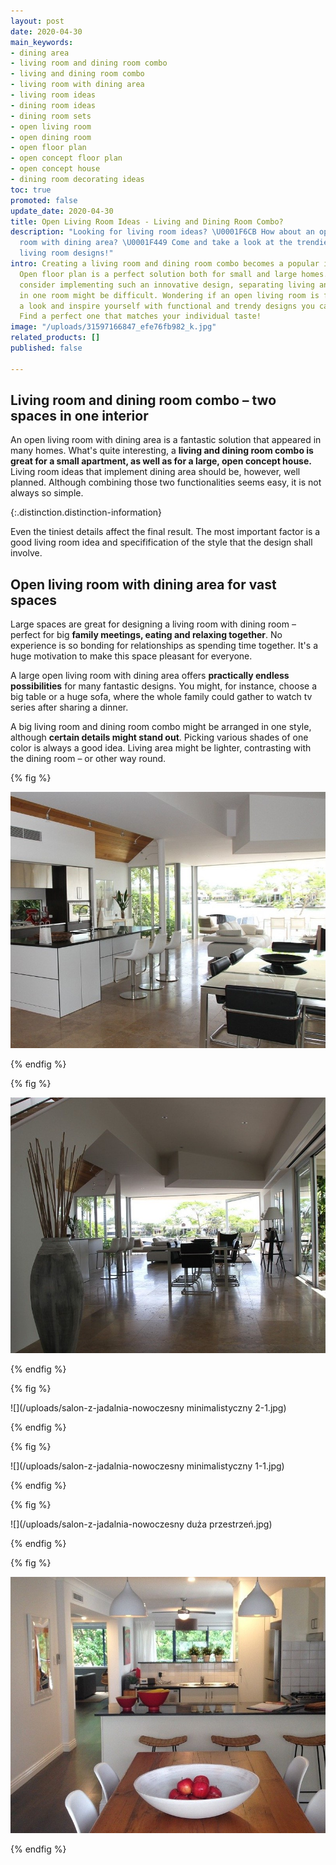 ```yaml
---
layout: post
date: 2020-04-30
main_keywords:
- dining area
- living room and dining room combo
- living and dining room combo
- living room with dining area
- living room ideas
- dining room ideas
- dining room sets
- open living room
- open dining room
- open floor plan
- open concept floor plan
- open concept house
- dining room decorating ideas
toc: true
promoted: false
update_date: 2020-04-30
title: Open Living Room Ideas - Living and Dining Room Combo?
description: "Looking for living room ideas? \U0001F6CB️ How about an open living
  room with dining area? \U0001F449 Come and take a look at the trendiest dining and
  living room designs!"
intro: Creating a living room and dining room combo becomes a popular interior design.
  Open floor plan is a perfect solution both for small and large homes. While many
  consider implementing such an innovative design, separating living and dining area
  in one room might be difficult. Wondering if an open living room is for you? Take
  a look and inspire yourself with functional and trendy designs you can find below.
  Find a perfect one that matches your individual taste!
image: "/uploads/31597166847_efe76fb982_k.jpg"
related_products: []
published: false

---
```

## Living room and dining room combo – two spaces in one interior

An open living room with dining area is a fantastic solution that appeared in many homes. What's quite interesting, a **living and dining room combo is great for a small apartment, as well as for a large, open concept house.** Living room ideas that implement dining area should be, however, well planned. Although combining those two functionalities seems easy, it is not always so simple.

{:.distinction.distinction-information}

Even the tiniest details affect the final result. The most important factor is a good living room idea and specifification of the style that the design shall involve.

## Open living room with dining area for vast spaces

Large spaces are great for designing a living room with dining room – perfect for big **family meetings, eating and relaxing together**. No experience is so bonding for relationships as spending time together. It's a huge motivation to make this space pleasant for everyone.

A large open living room with dining area offers **practically endless possibilities** for many fantastic designs. You might, for instance, choose a big table or a huge sofa, where the whole family could gather to watch tv series after sharing a dinner.

A big living room and dining room combo might be arranged in one style, although **certain details might stand out**. Picking various shades of one color is always a good idea. Living area might be lighter, contrasting with the dining room – or other way round.

{% fig %}

![](/uploads/salon-z-jadalnia-duza-przestrzen-2-1.jpg)

{% endfig %}

{% fig %}

![](/uploads/salon-z-jadalnia-duza-przestrzen-1.jpg)

{% endfig %}

{% fig %}

![](/uploads/salon-z-jadalnia-nowoczesny minimalistyczny 2-1.jpg)

{% endfig %}

{% fig %}

![](/uploads/salon-z-jadalnia-nowoczesny minimalistyczny 1-1.jpg)

{% endfig %}

{% fig %}

![](/uploads/salon-z-jadalnia-nowoczesny duża przestrzeń.jpg)

{% endfig %}

{% fig %}

![](/uploads/salon-z-jadalnia-minimalistyczny.jpg)

{% endfig %}

## 